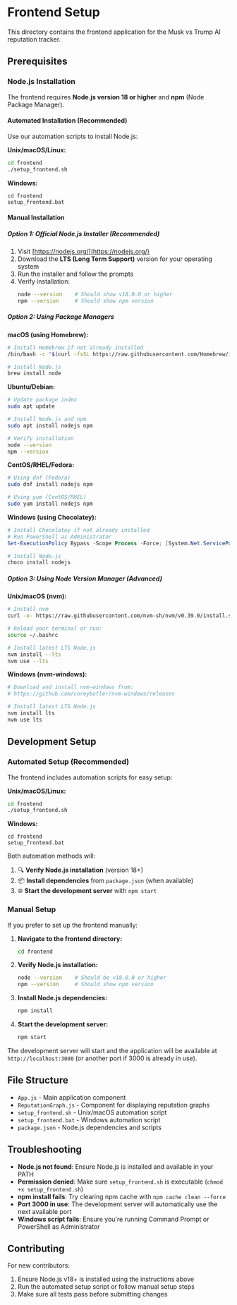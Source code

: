 # Frontend Setup

This directory contains the frontend application for the Musk vs Trump AI reputation tracker.

## Prerequisites

### Node.js Installation

The frontend requires **Node.js version 18 or higher** and **npm** (Node Package Manager).

#### Automated Installation (Recommended)

Use our automation scripts to install Node.js:

**Unix/macOS/Linux:**
```bash
cd frontend
./setup_frontend.sh
```

**Windows:**
```batch
cd frontend
setup_frontend.bat
```

#### Manual Installation

##### Option 1: Official Node.js Installer (Recommended)
1. Visit [https://nodejs.org/](https://nodejs.org/)
2. Download the **LTS (Long Term Support)** version for your operating system
3. Run the installer and follow the prompts
4. Verify installation:
   ```bash
   node --version    # Should show v18.0.0 or higher
   npm --version     # Should show npm version
   ```

##### Option 2: Using Package Managers

**macOS (using Homebrew):**
```bash
# Install Homebrew if not already installed
/bin/bash -c "$(curl -fsSL https://raw.githubusercontent.com/Homebrew/install/HEAD/install.sh)"

# Install Node.js
brew install node
```

**Ubuntu/Debian:**
```bash
# Update package index
sudo apt update

# Install Node.js and npm
sudo apt install nodejs npm

# Verify installation
node --version
npm --version
```

**CentOS/RHEL/Fedora:**
```bash
# Using dnf (Fedora)
sudo dnf install nodejs npm

# Using yum (CentOS/RHEL)
sudo yum install nodejs npm
```

**Windows (using Chocolatey):**
```powershell
# Install Chocolatey if not already installed
# Run PowerShell as Administrator
Set-ExecutionPolicy Bypass -Scope Process -Force; [System.Net.ServicePointManager]::SecurityProtocol = [System.Net.ServicePointManager]::SecurityProtocol -bor 3072; iex ((New-Object System.Net.WebClient).DownloadString('https://community.chocolatey.org/install.ps1'))

# Install Node.js
choco install nodejs
```

##### Option 3: Using Node Version Manager (Advanced)

**Unix/macOS (nvm):**
```bash
# Install nvm
curl -o- https://raw.githubusercontent.com/nvm-sh/nvm/v0.39.0/install.sh | bash

# Reload your terminal or run:
source ~/.bashrc

# Install latest LTS Node.js
nvm install --lts
nvm use --lts
```

**Windows (nvm-windows):**
```powershell
# Download and install nvm-windows from:
# https://github.com/coreybutler/nvm-windows/releases

# Install latest LTS Node.js
nvm install lts
nvm use lts
```

## Development Setup

### Automated Setup (Recommended)

The frontend includes automation scripts for easy setup:

**Unix/macOS/Linux:**
```bash
cd frontend
./setup_frontend.sh
```

**Windows:**
```batch
cd frontend
setup_frontend.bat
```

Both automation methods will:
1. 🔍 **Verify Node.js installation** (version 18+)
2. 📦 **Install dependencies** from `package.json` (when available)
3. 🌐 **Start the development server** with `npm start`

### Manual Setup

If you prefer to set up the frontend manually:

1. **Navigate to the frontend directory:**
   ```bash
   cd frontend
   ```

2. **Verify Node.js installation:**
   ```bash
   node --version    # Should be v18.0.0 or higher
   npm --version     # Should show npm version
   ```

3. **Install Node.js dependencies:**
   ```bash
   npm install
   ```

4. **Start the development server:**
   ```bash
   npm start
   ```

The development server will start and the application will be available at `http://localhost:3000` (or another port if 3000 is already in use).

## File Structure

- `App.js` - Main application component
- `ReputationGraph.js` - Component for displaying reputation graphs
- `setup_frontend.sh` - Unix/macOS automation script
- `setup_frontend.bat` - Windows automation script
- `package.json` - Node.js dependencies and scripts

## Troubleshooting

- **Node.js not found**: Ensure Node.js is installed and available in your PATH
- **Permission denied**: Make sure `setup_frontend.sh` is executable (`chmod +x setup_frontend.sh`)
- **npm install fails**: Try clearing npm cache with `npm cache clean --force`
- **Port 3000 in use**: The development server will automatically use the next available port
- **Windows script fails**: Ensure you're running Command Prompt or PowerShell as Administrator

## Contributing

For new contributors:
1. Ensure Node.js v18+ is installed using the instructions above
2. Run the automated setup script or follow manual setup steps
3. Make sure all tests pass before submitting changes